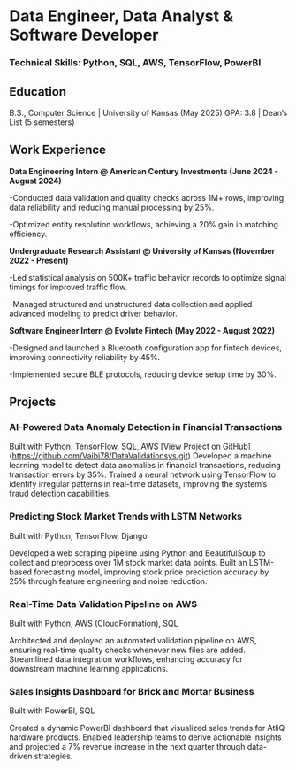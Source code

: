# Data Engineer, Data Analyst & Software Developer

### Technical Skills: Python, SQL, AWS, TensorFlow, PowerBI
## Education
B.S., Computer Science | University of Kansas (May 2025)
GPA: 3.8 | Dean’s List (5 semesters)

## Work Experience
**Data Engineering Intern @ American Century Investments (June 2024 - August 2024)**

-Conducted data validation and quality checks across 1M+ rows, improving data reliability and reducing manual processing by 25%.

-Optimized entity resolution workflows, achieving a 20% gain in matching efficiency.

**Undergraduate Research Assistant @ University of Kansas (November 2022 - Present)**

-Led statistical analysis on 500K+ traffic behavior records to optimize signal timings for improved traffic flow.

-Managed structured and unstructured data collection and applied advanced modeling to predict driver behavior.

**Software Engineer Intern @ Evolute Fintech (May 2022 - August 2022)**

-Designed and launched a Bluetooth configuration app for fintech devices, improving connectivity reliability by 45%.

-Implemented secure BLE protocols, reducing device setup time by 30%.

## Projects
### AI-Powered Data Anomaly Detection in Financial Transactions
Built with Python, TensorFlow, SQL, AWS
[View Project on GitHub] (https://github.com/Vaibi78/DataValidationsys.git)
Developed a machine learning model to detect data anomalies in financial transactions, reducing transaction errors by 35%. Trained a neural network using TensorFlow to identify irregular patterns in real-time datasets, improving the system’s fraud detection capabilities.


### Predicting Stock Market Trends with LSTM Networks
Built with Python, TensorFlow, Django

Developed a web scraping pipeline using Python and BeautifulSoup to collect and preprocess over 1M stock market data points. Built an LSTM-based forecasting model, improving stock price prediction accuracy by 25% through feature engineering and noise reduction.


### Real-Time Data Validation Pipeline on AWS
Built with Python, AWS (CloudFormation), SQL

Architected and deployed an automated validation pipeline on AWS, ensuring real-time quality checks whenever new files are added. Streamlined data integration workflows, enhancing accuracy for downstream machine learning applications.



### Sales Insights Dashboard for Brick and Mortar Business
Built with PowerBI, SQL

Created a dynamic PowerBI dashboard that visualized sales trends for AtliQ hardware products. Enabled leadership teams to derive actionable insights and projected a 7% revenue increase in the next quarter through data-driven strategies.
